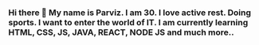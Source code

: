 ### Hi there 👋 My name is Parviz. I am 30. I love active rest. Doing sports. I want to enter the world of IT. I am currently learning HTML, CSS, JS, JAVA, REACT, NODE JS and much more..

<!--
**89113801667/89113801667** is a ✨ _special_ ✨ repository because its `README.md` (this file) appears on your GitHub profile.

Here are some ideas to get you started:

- 🔭 I’m currently working on ...
- 🌱 I’m currently learning ...
- 👯 I’m looking to collaborate on ...
- 🤔 I’m looking for help with ...
- 💬 Ask me about ...
- 📫 How to reach me: ...
- 😄 Pronouns: ...
- ⚡ Fun fact: ...
-->
